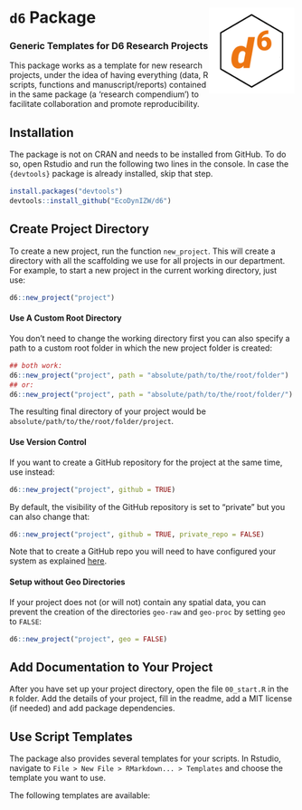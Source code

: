 
# `d6` Package <img src='man/figures/hexlogo_pure.png' align="right" height="151.5" /></a>

### Generic Templates for D6 Research Projects

This package works as a template for new research projects, under the
idea of having everything (data, R scripts, functions and
manuscript/reports) contained in the same package (a ‘research
compendium’) to facilitate collaboration and promote reproducibility.

## Installation

The package is not on CRAN and needs to be installed from GitHub. To do
so, open Rstudio and run the following two lines in the console. In case
the `{devtools}` package is already installed, skip that step.

``` r
install.packages("devtools")
devtools::install_github("EcoDynIZW/d6")
```

## Create Project Directory

To create a new project, run the function `new_project`. This will
create a directory with all the scaffolding we use for all projects in
our department. For example, to start a new project in the current
working directory, just use:

``` r
d6::new_project("project")
```

#### Use A Custom Root Directory

You don’t need to change the working directory first you can also
specify a path to a custom root folder in which the new project folder
is created:

``` r
## both work:
d6::new_project("project", path = "absolute/path/to/the/root/folder")
## or:
d6::new_project("project", path = "absolute/path/to/the/root/folder/")
```

The resulting final directory of your project would be
`absolute/path/to/the/root/folder/project`.

#### Use Version Control

If you want to create a GitHub repository for the project at the same
time, use instead:

``` r
d6::new_project("project", github = TRUE)
```

By default, the visibility of the GitHub repository is set to “private”
but you can also change that:

``` r
d6::new_project("project", github = TRUE, private_repo = FALSE)
```

Note that to create a GitHub repo you will need to have configured your
system as explained
[here](http://www.rdocumentation.org/packages/devtools/functions/use_github).

#### Setup without Geo Directories

If your project does not (or will not) contain any spatial data, you can
prevent the creation of the directories `geo-raw` and `geo-proc` by
setting `geo` to `FALSE`:

``` r
d6::new_project("project", geo = FALSE)
```

## Add Documentation to Your Project

After you have set up your project directory, open the file `00_start.R`
in the `R` folder. Add the details of your project, fill in the readme,
add a MIT license (if needed) and add package dependencies.

## Use Script Templates

The package also provides several templates for your scripts. In
Rstudio, navigate to `File > New File > RMarkdown... > Templates` and
choose the template you want to use.

The following templates are available:
